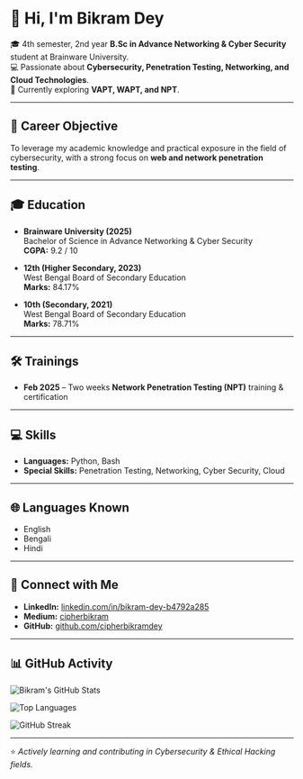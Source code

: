 # 👋 Hi, I'm Bikram Dey  

🎓 4th semester, 2nd year **B.Sc in Advance Networking & Cyber Security** student at Brainware University.  
💻 Passionate about **Cybersecurity, Penetration Testing, Networking, and Cloud Technologies**.  
📌 Currently exploring **VAPT, WAPT, and NPT**.  

---

## 📄 Career Objective  
To leverage my academic knowledge and practical exposure in the field of cybersecurity, with a strong focus on **web and network penetration testing**.  

---

## 🎓 Education  
- **Brainware University (2025)**  
  Bachelor of Science in Advance Networking & Cyber Security  
  **CGPA:** 9.2 / 10  

- **12th (Higher Secondary, 2023)**  
  West Bengal Board of Secondary Education  
  **Marks:** 84.17%  

- **10th (Secondary, 2021)**  
  West Bengal Board of Secondary Education  
  **Marks:** 78.71%  

---

## 🛠 Trainings  
- **Feb 2025** – Two weeks **Network Penetration Testing (NPT)** training & certification  

---

## 💻 Skills  
- **Languages:** Python, Bash  
- **Special Skills:** Penetration Testing, Networking, Cyber Security, Cloud  

---

## 🌐 Languages Known  
- English  
- Bengali  
- Hindi  

---

## 🔗 Connect with Me  
- **LinkedIn:** [linkedin.com/in/bikram-dey-b4792a285](https://www.linkedin.com/in/bikram-dey-b4792a285/)  
- **Medium:** [cipherbikram](https://medium.com/@cipherbikram)  
- **GitHub:** [github.com/cipherbikramdey](https://github.com/cipherbikramdey)  

---

## 📊 GitHub Activity  

![Bikram's GitHub Stats](https://github-readme-stats.vercel.app/api?username=cipherbikramdey&show_icons=true&theme=radical)  

![Top Languages](https://github-readme-stats.vercel.app/api/top-langs/?username=cipherbikramdey&layout=compact&theme=radical)  

![GitHub Streak](https://github-readme-streak-stats.herokuapp.com/?user=cipherbikramdey&theme=radical)  

---

⭐️ *Actively learning and contributing in Cybersecurity & Ethical Hacking fields.*
